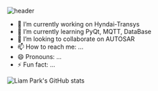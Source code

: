 ![header](https://capsule-render.vercel.app/api?type=slice&theme=gruvbox_light&height=200&section=header&text=Github%20Repo&fontSize=90&reversal=false&animation=twinkling&fontAlign=40&fontAlignY=50&stroke=141414&strokeWidth=3&desc=Liam%20Park&descSize=30&descAlign=80&descAlignY=15&rotate=0)



- 🔭 I’m currently working on Hyndai-Transys
- 🌱 I’m currently learning PyQt, MQTT, DataBase
- 👯 I’m looking to collaborate on AUTOSAR
- 📫 How to reach me: ...
- 😄 Pronouns: ...
- ⚡ Fun fact: ...

![Liam Park's GitHub stats](https://github-readme-stats.vercel.app/api?username=yongjunpark03&theme=slateorange&show_icons=true)
